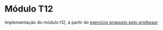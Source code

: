 # Módulo T12

Implementação do módulo t12, a partir do [exercício proposto pelo professor](https://github.com/kyriosdata/oo/blob/master/topicos/12.md)
